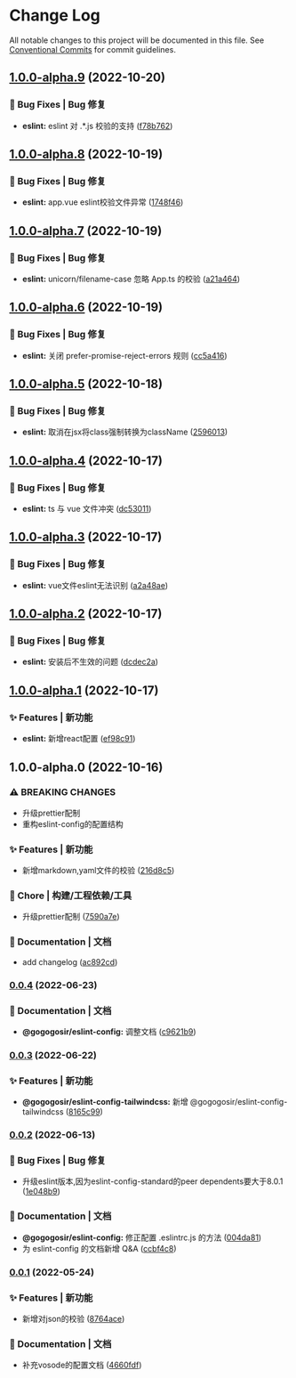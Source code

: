 # Change Log

All notable changes to this project will be documented in this file.
See [Conventional Commits](https://conventionalcommits.org) for commit guidelines.

## [1.0.0-alpha.9](https://github.com/GOGOGOSIR/configs/compare/@gogogosir/eslint-config@1.0.0-alpha.8...@gogogosir/eslint-config@1.0.0-alpha.9) (2022-10-20)


### 🐛 Bug Fixes | Bug 修复

* **eslint:** eslint 对 .*.js 校验的支持 ([f78b762](https://github.com/GOGOGOSIR/configs/commit/f78b7620693906b65ccdf2a68d30ff790efcd0f8))



## [1.0.0-alpha.8](https://github.com/GOGOGOSIR/configs/compare/@gogogosir/eslint-config@1.0.0-alpha.7...@gogogosir/eslint-config@1.0.0-alpha.8) (2022-10-19)


### 🐛 Bug Fixes | Bug 修复

* **eslint:** app.vue eslint校验文件异常 ([1748f46](https://github.com/GOGOGOSIR/configs/commit/1748f46007df2b80407a554a59824851bdf1fc56))



## [1.0.0-alpha.7](https://github.com/GOGOGOSIR/configs/compare/@gogogosir/eslint-config@1.0.0-alpha.6...@gogogosir/eslint-config@1.0.0-alpha.7) (2022-10-19)


### 🐛 Bug Fixes | Bug 修复

* **eslint:** unicorn/filename-case 忽略 App.ts 的校验 ([a21a464](https://github.com/GOGOGOSIR/configs/commit/a21a46486ed47a8317463a945e91f23dea669d6a))



## [1.0.0-alpha.6](https://github.com/GOGOGOSIR/configs/compare/@gogogosir/eslint-config@1.0.0-alpha.5...@gogogosir/eslint-config@1.0.0-alpha.6) (2022-10-19)


### 🐛 Bug Fixes | Bug 修复

* **eslint:** 关闭 prefer-promise-reject-errors 规则 ([cc5a416](https://github.com/GOGOGOSIR/configs/commit/cc5a416a0bd3ace63c2ea281ea0f9d8b8c5d374e))



## [1.0.0-alpha.5](https://github.com/GOGOGOSIR/configs/compare/@gogogosir/eslint-config@1.0.0-alpha.4...@gogogosir/eslint-config@1.0.0-alpha.5) (2022-10-18)


### 🐛 Bug Fixes | Bug 修复

* **eslint:** 取消在jsx将class强制转换为className ([2596013](https://github.com/GOGOGOSIR/configs/commit/259601393746832d0987ca0e0c5f00236ef4256f))



## [1.0.0-alpha.4](https://github.com/GOGOGOSIR/configs/compare/@gogogosir/eslint-config@1.0.0-alpha.3...@gogogosir/eslint-config@1.0.0-alpha.4) (2022-10-17)


### 🐛 Bug Fixes | Bug 修复

* **eslint:** ts 与 vue 文件冲突 ([dc53011](https://github.com/GOGOGOSIR/configs/commit/dc53011d513c66b78be19becc7a2f478924c252d))



## [1.0.0-alpha.3](https://github.com/GOGOGOSIR/configs/compare/@gogogosir/eslint-config@1.0.0-alpha.2...@gogogosir/eslint-config@1.0.0-alpha.3) (2022-10-17)


### 🐛 Bug Fixes | Bug 修复

* **eslint:** vue文件eslint无法识别 ([a2a48ae](https://github.com/GOGOGOSIR/configs/commit/a2a48ae76760f1b9d2b9c9407e6cfdcec63e1564))



## [1.0.0-alpha.2](https://github.com/GOGOGOSIR/configs/compare/@gogogosir/eslint-config@1.0.0-alpha.1...@gogogosir/eslint-config@1.0.0-alpha.2) (2022-10-17)


### 🐛 Bug Fixes | Bug 修复

* **eslint:** 安装后不生效的问题 ([dcdec2a](https://github.com/GOGOGOSIR/configs/commit/dcdec2a86f37d0a603e4ab59fb840e99ac65dfff))



## [1.0.0-alpha.1](https://github.com/GOGOGOSIR/configs/compare/@gogogosir/eslint-config@1.0.0-alpha.0...@gogogosir/eslint-config@1.0.0-alpha.1) (2022-10-17)


### ✨ Features | 新功能

* **eslint:** 新增react配置 ([ef98c91](https://github.com/GOGOGOSIR/configs/commit/ef98c91896bb9ac9f07b175ab7d76bc10e9018a5))



## 1.0.0-alpha.0 (2022-10-16)


### ⚠ BREAKING CHANGES

* 升级prettier配制
* 重构eslint-config的配置结构

### ✨ Features | 新功能

* 新增markdown,yaml文件的校验 ([216d8c5](https://github.com/GOGOGOSIR/configs/commit/216d8c56e4fbdf0def094db528262df3ff7e0d99))


### 🚀 Chore | 构建/工程依赖/工具

* 升级prettier配制 ([7590a7e](https://github.com/GOGOGOSIR/configs/commit/7590a7e72a255760950ddfa60810d25567813dd2))


### 📝 Documentation | 文档

* add changelog ([ac892cd](https://github.com/GOGOGOSIR/configs/commit/ac892cd381261c2474001059f3bc36bf3b32c10c))



### [0.0.4](https://github.com/GOGOGOSIR/configs/compare/v0.0.3...v0.0.4) (2022-06-23)


### 📝 Documentation | 文档

* **@gogogosir/eslint-config:** 调整文档 ([c9621b9](https://github.com/GOGOGOSIR/configs/commit/c9621b99b2767b1633a9377956162655711107ff))



### [0.0.3](https://github.com/GOGOGOSIR/configs/compare/v0.0.2...v0.0.3) (2022-06-22)


### ✨ Features | 新功能

* **@gogogosir/eslint-config-tailwindcss:** 新增 @gogogosir/eslint-config-tailwindcss ([8165c99](https://github.com/GOGOGOSIR/configs/commit/8165c9955e9927f8f04d80319cee789fb439f0b5))



### [0.0.2](https://github.com/GOGOGOSIR/configs/compare/v0.0.1...v0.0.2) (2022-06-13)


### 🐛 Bug Fixes | Bug 修复

* 升级eslint版本,因为eslint-config-standard的peer dependents要大于8.0.1 ([1e048b9](https://github.com/GOGOGOSIR/configs/commit/1e048b931c737c71ed5ddba58df3355a51abb87f))


### 📝 Documentation | 文档

* **@gogogosir/eslint-config:** 修正配置 .eslintrc.js 的方法 ([004da81](https://github.com/GOGOGOSIR/configs/commit/004da81df9d7a8f76b4a5086131df3a0c7c1b47d))
* 为 eslint-config 的文档新增 Q&A ([ccbf4c8](https://github.com/GOGOGOSIR/configs/commit/ccbf4c8fa1ba09afa96885521843cca450678c1d))



### [0.0.1](https://github.com/GOGOGOSIR/configs/compare/v0.0.1-0...v0.0.1) (2022-05-24)


### ✨ Features | 新功能

* 新增对json的校验 ([8764ace](https://github.com/GOGOGOSIR/configs/commit/8764aced0addfc7eda83dbf11a08feec74f4e7eb))


### 📝 Documentation | 文档

* 补充vosode的配置文档 ([4660fdf](https://github.com/GOGOGOSIR/configs/commit/4660fdf18dc705065ff0bec410d19d1761c1af71))
